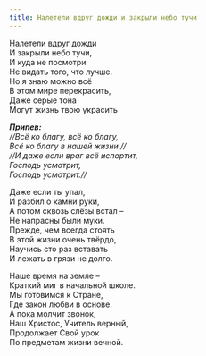 ```yaml
---
title: Налетели вдруг дожди и закрыли небо тучи
---
```


Налетели вдруг дожди  
И закрыли небо тучи,  
И куда не посмотри  
Не видать того, что лучше.  
Но я знаю можно всё  
В этом мире перекрасить,  
Даже серые тона  
Могут жизнь твою украсить  

*__Припев:__  
//Всё ко благу, всё ко благу,  
Всё ко благу в нашей жизни.//  
//И даже если враг всё испортит,  
Господь усмотрит,  
Господь усмотрит.//*

Даже если ты упал,  
И разбил о камни руки,  
А потом сквозь слёзы встал –  
Не напрасны были муки.  
Прежде, чем всегда стоять  
В этой жизни очень твёрдо,  
Научись сто раз вставать  
И лежать в грязи не долго.  

Наше время на земле –  
Краткий миг в начальной школе.  
Мы готовимся к Стране,  
Где закон любви в основе.  
А пока молчит звонок,  
Наш Христос, Учитель верный,  
Продолжает Свой урок  
По предметам жизни вечной.
